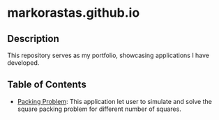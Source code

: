 # markorastas.github.io
## Description
This repository serves as my portfolio, showcasing applications I have developed.

## Table of Contents
- [Packing Problem](https://markorastas.github.io/PackingProblem/): This application let user to simulate and solve the square packing problem for different number of squares.
